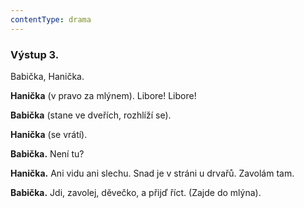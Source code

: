 ```yaml
---
contentType: drama
---
```


### Výstup 3.

Babička, Hanička.

**Hanička** (v pravo za mlýnem). Libore! Libore! 

**Babička** (stane ve dveřích, rozhlíží se). 

**Hanička** (se vrátí). 

**Babička.** Není tu?

**Hanička.** Ani vidu ani slechu. Snad je v stráni u drvařů. Zavolám tam.

**Babička.** Jdi, zavolej, děvečko, a přijď říct. (Zajde do mlýna).
